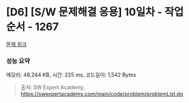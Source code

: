 # [D6] [S/W 문제해결 응용] 10일차 - 작업순서 - 1267 

[문제 링크](https://swexpertacademy.com/main/code/problem/problemDetail.do?contestProbId=AV18TrIqIwUCFAZN) 

### 성능 요약

메모리: 48,244 KB, 시간: 225 ms, 코드길이: 1,542 Bytes



> 출처: SW Expert Academy, https://swexpertacademy.com/main/code/problem/problemList.do